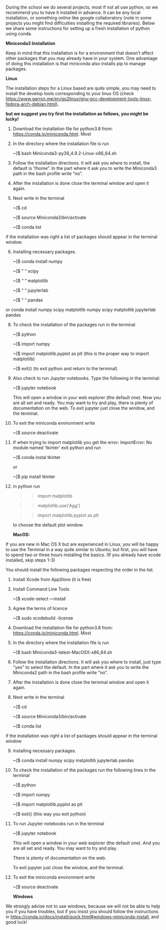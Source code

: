 During the school we do several projects, most if not all use python, so we recommend you to have it installed in advance. It can be any local installation, or something online like google collaboratory (note in some projects you might find difficulties installing the required libraries). Below we share some instructions for setting up a fresh installation of python using conda.  

**Miniconda3 Installation** 

Keep in mind that this installation is for a environment that doesn’t affect other packages that you may already have in your system. One advantage of doing this installation is that miniconda also installs pip to manage packages.

**Linux**

The installation steps for a Linux based are quite simple, you may need to install the develop tools corresponding to your linux OS (check https://www.garron.me/en/go2linux/gnu-gcc-development-tools-linux-fedora-arch-debian.html), 


**but we suggest you try first the installation as follows, you might be lucky!**

1. Download the installation file for python3.8 from: https://conda.io/miniconda.html. Most 

2. In the directory where the installation file is run

	  ~]$ bash Miniconda3-py39_4.9.2-Linux-x86_64.sh

3. Follow the installation directions. It will ask you where to install, the default is “/home”. 
   In the part where it ask you to write the Miniconda3 path in the bash profile write “no”.

4. After the installation is done close the terminal window and open it again. 

5. Next write in the terminal

	  ~]$ cd

    ~]$ source Miniconda3/bin/activate
	
   ~]$ conda list
  
  if the installation was right a list of packages should appear in the terminal window.

6. Installing necessary packages.

	  ~]$ conda install numpy
  
    ~]$     “         “     scipy
	
    ~]$     “         “     matplotlib
	
    ~]$     “         “     jupyterlab
	
    ~]$     “         “     pandas
  
  or conda install numpy scipy matplotlib numpy scipy matplotlib jupyterlab pandas
   
8. To check the installation of the packages run in the terminal 

    ~]$ python
    
    ~]$ import numpy
    
    ~]$ import matplotlib.pyplot as plt (this is the proper way to import matplotlib)
    
    ~]$ exit() (to exit python and return to the terminal)

9. Also check to run Jupyter notebooks. Type the following in the terminal:

  	~]$ jupyter notebook
  
     This will open a window in your web explorer (the default one). Now you are all set and ready. You may want to try and play, there is plenty of documentation  on the web. To exit jupyter just close the window, and the terminal. 
  
10. To exit the miniconda environment write

  	~]$ source deactivate 	



11. If when trying to import matplotlib you get the error: ImportError: No module named ‘tkinter' exit python and run
	
  	~]$ conda instal tkinter 
	
	or
	
  	~]$ pip install tkinter
  
12. in python run 

  	>>import matplotlib

    >>matplotlib.use('Agg')
	
    >>import matplotlib.pyplot as plt

	to choose the default plot window.

	**MacOS:**

  If you are new in Mac OS X but are experienced in Linux, you will be happy to use the Terminal in a way quite similar to Ubuntu; but first, you will have to spend two or three hours installing the basics. (If you already have xcode installed, skip steps 1-3)

You should install the following packages respecting the order in the list. 

1. Install Xcode from AppStore (it is free)

2. Install Command Line Tools

	  ~]$  xcode-select —install

3. Agree the terms of licence

  	~]$ sudo xcodebuild -license

4. Download the installation file for python3.8 from: https://conda.io/miniconda.html. Most 

5. In the directory where the installation file is run

	  ~]$ bash Miniconda3-latest-MacOSX-x86_64.sh

6. Follow the installation directions. It will ask you where to install, just type "yes" to select the default.  In the part where it ask you to write the Miniconda2 path in the bash profile write “no”.

7. After the installation is done close the terminal window and open it again. 

8. Next write in the terminal

  	~]$ cd
	
  	~]$ source Miniconda3/bin/activate
	
	  ~]$ conda list
  
  if the installation was right a list of packages should appear in the terminal window

9. Installing necessary packages.

  	~]$ conda install numpy scipy matplotlib jupyterlab pandas

10. To check the installation of the packages run the following lines in the terminal 

    ~]$ python
	
    ~]$ import numpy
	
    ~]$ import matplotlib.pyplot as plt 
	
    ~]$ exit() (this way you exit python)

11. To run Jupyter notebooks run in the terminal

	  ~]$ jupyter notebook
    
    
     This will open a window in your web explorer (the default one). And you are all set and ready. You may want to try and play. 
     
     There is plenty of documentation  on the web. 
     
     To exit jupyter just close the window, and the terminal. 
  
12. To exit the miniconda environment write

    ~]$ source deactivate 	
  
	**Windows** 

 We strongly advise not to use windows, because we will not be able to help you if you have troubles, but if you insist you should follow the instructions in https://conda.io/docs/install/quick.html#windows-miniconda-install, and good luck!
